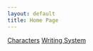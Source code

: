 ```yaml
---
layout: default
title: Home Page
---
```


[Characters](characters.md)
[Writing System](abugida.html)